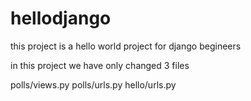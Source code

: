 # hellodjango

this project is a hello world project for django begineers

in this project we have only changed 3 files

polls/views.py
polls/urls.py
hello/urls.py
